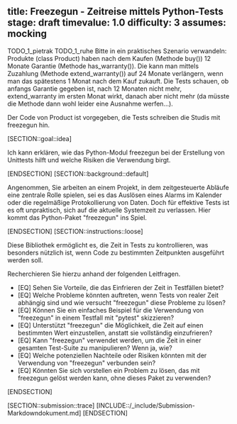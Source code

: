 title: Freezegun - Zeitreise mittels Python-Tests
stage: draft
timevalue: 1.0
difficulty: 3
assumes: mocking
---

TODO_1_pietrak  TODO_1_ruhe Bitte in ein praktisches Szenario verwandeln:
Produkte (class Product) haben nach dem Kaufen (Methode buy()) 12 Monate Garantie (Methode has_warranty()).
Die kann man mittels Zuzahlung (Methode extend_warranty()) auf 24 Monate verlängern,
wenn man das spätestens 1 Monat nach dem Kauf zukauft.
Die Tests schauen, ob anfangs Garantie gegeben ist, nach 12 Monaten nicht mehr,
extend_warranty im ersten Monat wirkt, danach aber nicht mehr (da müsste die Methode dann wohl
leider eine Ausnahme werfen...).

Der Code von Product ist vorgegeben, die Tests schreiben die Studis mit freezegun hin.

[SECTION::goal::idea]

Ich kann erklären, wie das Python-Modul freezegun bei der Erstellung von Unittests hilft und welche
Risiken die Verwendung birgt.

[ENDSECTION]
[SECTION::background::default]

Angenommen, Sie arbeiten an einem Projekt, in dem zeitgesteuerte Abläufe eine zentrale Rolle spielen,
sei es das Auslösen eines Alarms im Kalender oder die regelmäßige Protokollierung von Daten. Doch
für effektive Tests ist es oft unpraktisch, sich auf die aktuelle Systemzeit zu verlassen. Hier
kommt das Python-Paket "freezegun" ins Spiel.

[ENDSECTION]
[SECTION::instructions::loose]

Diese Bibliothek ermöglicht es, die Zeit in Tests zu kontrollieren, was besonders nützlich ist,
wenn Code zu bestimmten Zeitpunkten ausgeführt werden soll.

Recherchieren Sie hierzu anhand der folgenden Leitfragen.

- [EQ] Sehen Sie Vorteile, die das Einfrieren der Zeit in Testfällen bietet?
- [EQ] Welche Probleme könnten auftreten, wenn Tests von realer Zeit abhängig sind und wie versucht
   "freezegun" diese Probleme zu lösen?
- [EQ] Können Sie ein einfaches Beispiel für die Verwendung von "freezegun" in einem Testfall mit
   "pytest" skizzieren?
- [EQ] Unterstützt "freezegun" die Möglichkeit, die Zeit auf einen bestimmten Wert einzustellen, anstatt
   sie vollständig einzufrieren?
- [EQ] Kann "freezegun" verwendet werden, um die Zeit in einer gesamten Test-Suite zu manipulieren? Wenn
   ja, wie?
- [EQ] Welche potenziellen Nachteile oder Risiken könnten mit der Verwendung von "freezegun" verbunden
   sein?
- [EQ] Könnten Sie sich vorstellen ein Problem zu lösen, das mit freezegun gelöst werden kann, ohne
  dieses Paket zu verwenden?

[ENDSECTION]

[SECTION::submission::trace]
[INCLUDE::/_include/Submission-Markdowndokument.md]
[ENDSECTION]
